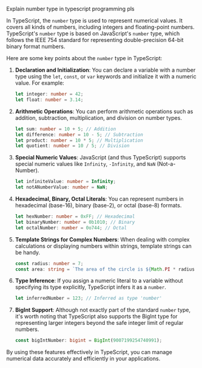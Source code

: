 Explain number type in typescript programming pls


In TypeScript, the `number` type is used to represent numerical values. It covers all kinds of numbers, including integers and floating-point numbers. TypeScript's `number` type is based on JavaScript's `number` type, which follows the IEEE 754 standard for representing double-precision 64-bit binary format numbers.

Here are some key points about the `number` type in TypeScript:

1. **Declaration and Initialization**:
   You can declare a variable with a number type using the `let`, `const`, or `var` keywords and initialize it with a numeric value. For example:
   ```typescript
   let integer: number = 42;
   let float: number = 3.14;
   ```

2. **Arithmetic Operations**:
   You can perform arithmetic operations such as addition, subtraction, multiplication, and division on number types.
   ```typescript
   let sum: number = 10 + 5; // Addition
   let difference: number = 10 - 5; // Subtraction
   let product: number = 10 * 5; // Multiplication
   let quotient: number = 10 / 5; // Division
   ```

3. **Special Numeric Values**:
   JavaScript (and thus TypeScript) supports special numeric values like `Infinity`, `-Infinity`, and `NaN` (Not-a-Number).
   ```typescript
   let infiniteValue: number = Infinity;
   let notANumberValue: number = NaN;
   ```

4. **Hexadecimal, Binary, Octal Literals**:
    You can represent numbers in hexadecimal (base-16), binary (base-2), or octal (base-8) formats.
    ```typescript
    let hexNumber: number = 0xFF; // Hexadecimal
    let binaryNumber: number = 0b1010; // Binary
    let octalNumber: number = 0o744; // Octal
    ```

5. **Template Strings for Complex Numbers**:
    When dealing with complex calculations or displaying numbers within strings, template strings can be handy.
    ```typescript
    const radius: number = 7;
    const area: string = `The area of the circle is ${Math.PI * radius * radius}`;
    ```

6. **Type Inference**:
    If you assign a numeric literal to a variable without specifying its type explicitly, TypeScript infers it as a `number`.
    ```typescript
    let inferredNumber = 123; // Inferred as type 'number'
    ```

7. **BigInt Support**:
     Although not exactly part of the standard `number` type, it's worth noting that TypeScript also supports the BigInt type for representing larger integers beyond the safe integer limit of regular numbers.
     ```typescript
     const bigIntNumber: bigint = BigInt(9007199254740991);
     ```

By using these features effectively in TypeScript, you can manage numerical data accurately and efficiently in your applications.